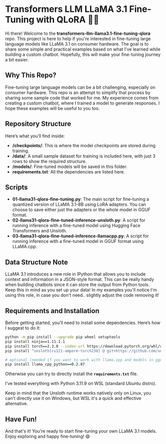 # Transformers LLM LLaMA 3.1 Fine-Tuning with QLoRA 🦙🚀

Hi there! Welcome to the **transformers-llm-llama3.1-fine-tuning-qlora** repo. This project is here to help if you're interested in fine-tuning large language models like LLaMA 3.1 on consumer hardware. The goal is to share some simple and practical examples based on what I've learned while building a custom chatbot. Hopefully, this will make your fine-tuning journey a bit easier.

## Why This Repo?

Fine-tuning large language models can be a bit challenging, especially on consumer hardware. This repo is an attempt to simplify that process by sharing some sample code that worked for me. My experience comes from creating a custom chatbot, where I trained a model to generate responses. I hope these examples will be useful to you too.

## Repository Structure

Here’s what you’ll find inside:

- **/checkpoints/**: This is where the model checkpoints are stored during training.
- **/data/**: A small sample dataset for training is included here, with just 3 rows to show the required structure.
- **/models/**: Fine-tuned models will be saved in this folder.
- **requirements.txt**: All the dependencies are listed here.

## Scripts

- **01-llama31-qlora-fine-tuning.py**: The main script for fine-tuning a quantized version of LLaMA 3.1-8B using LoRA adapters. You can choose to save either just the adapters or the whole model in GGUF format.
- **02-llama31-qlora-fine-tuned-inference-unsloth.py**: A script for running inference with a fine-tuned model using Hugging Face Transformers and Unsloth.
- **03-llama31-qlora-fine-tuned-inference-llamacpp.py**: A script for running inference with a fine-tuned model in GGUF format using LLaMA.cpp.

## Data Structure Note

LLaMA 3.1 introduces a new role in IPython that allows you to include context and information in a JSON-style format. This can be really handy when building chatbots since it can store the output from Python tools. Keep this in mind as you set up your data! In my examples you'll notice I'm using this role, in case you don't need.. slightly adjust the code removing it!

## Requirements and Installation

Before getting started, you’ll need to install some dependencies. Here’s how I suggest to do it:

```bash
python -m pip install --upgrade pip wheel setuptools
pip install ninja==1.11.1.1
pip install torch==2.3.0 --index-url https://download.pytorch.org/whl/cu121
pip install "unsloth[cu121-ampere-torch230] @ git+https://github.com/unslothai/unsloth.git@637ed8c6bd252f981e89e30e1085efc03a06a880"

# optional (needed if you want to work with llama.cpp and models in gguf format)
pip install llama_cpp_python==0.2.87
```

Otherwise you can try to directly install the **`requirements.txt`** file.

I've tested everything with Python 3.11.9 on WSL (standard Ubuntu distro).

Keep in mind that the Unsloth runtime works natively only on Linux, you can't directly use it on Windows, but WSL it's a quick and effective alternative.

## Have Fun!

And that's it! You're ready to start fine-tuning your own LLaMA 3.1 models. Enjoy exploring and happy fine-tuning! 😄
